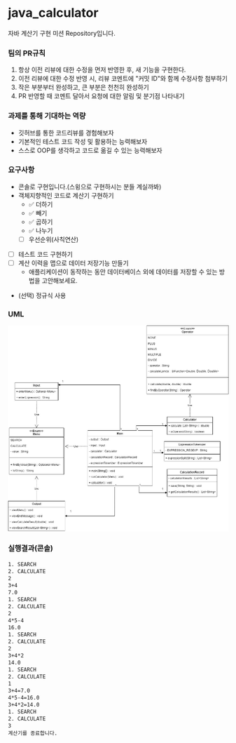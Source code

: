 # java_calculator
자바 계산기 구현 미션 Repository입니다.

### 팀의 PR규칙 
1. 항상 이전 리뷰에 대한 수정을 먼저 반영한 후, 새 기능을 구현한다.
2. 이전 리뷰에 대한 수정 반영 시, 리뷰 코멘트에 "커밋 ID"와 함께 수정사항 첨부하기
3. 작은 부분부터 완성하고, 큰 부분은 천천히 완성하기
4. PR 반영할 때 코멘트 달아서 요청에 대한 알림 및 분기점 나타내기

### 과제를 통해 기대하는 역량
- 깃허브를 통한 코드리뷰를 경험해보자
- 기본적인 테스트 코드 작성 및 활용하는 능력해보자
- 스스로 OOP를 생각하고 코드로 옮길 수 있는 능력해보자

### 요구사항
- 콘솔로 구현입니다.(스윙으로 구현하시는 분들 계실까봐) 
- 객체지향적인 코드로 계산기 구현하기
    - ✅  더하기
    - ✅  빼기
    - ✅  곱하기
    - ✅  나누기
    - [ ]  우선순위(사칙연산)
- [ ]  테스트 코드 구현하기
- [ ]  계산 이력을 맵으로 데이터 저장기능 만들기
    - 애플리케이션이 동작하는 동안 데이터베이스 외에 데이터를 저장할 수 있는 방법을 고안해보세요.
- (선택) 정규식 사용
### UML
![img.png](img.png)
### 실행결과(콘솔)
```
1. SEARCH
2. CALCULATE
2
3+4
7.0
1. SEARCH
2. CALCULATE
2
4*5-4
16.0
1. SEARCH
2. CALCULATE
2
3+4*2
14.0
1. SEARCH
2. CALCULATE
1
3+4=7.0
4*5-4=16.0
3+4*2=14.0
1. SEARCH
2. CALCULATE
3
계산기를 종료합니다.
```

